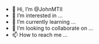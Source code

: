 - 👋 Hi, I’m @JohnMTII
- 👀 I’m interested in ...
- 🌱 I’m currently learning ...
- 💞️ I’m looking to collaborate on ...
- 📫 How to reach me ...

<!---
JohnMTII/JohnMTII is a ✨ special ✨ repository because its `README.md` (this file) appears on your GitHub profile.
You can click the Preview link to take a look at your changes.
--->
